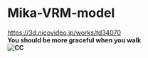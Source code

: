 # Mika-VRM-model
https://3d.nicovideo.jp/works/td34070
<br>
<strong>You should be more graceful when you walk
<br><img src="https://mirrors.creativecommons.org/presskit/buttons/88x31/png/by-nc-sa.png" alt="CC" title="CCBYNCSA">
